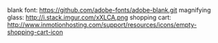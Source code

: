 blank font: https://github.com/adobe-fonts/adobe-blank.git
magnifying glass: http://i.stack.imgur.com/xXLCA.png
shopping cart: http://www.inmotionhosting.com/support/resources/icons/empty-shopping-cart-icon

